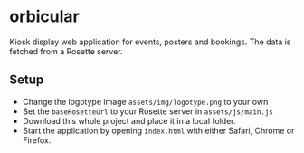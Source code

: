 orbicular
=========

Kiosk display web application for events, posters and bookings. The data is fetched from a Rosette server.

Setup
-----

* Change the logotype image `assets/img/logotype.png` to your own
* Set the `baseRosetteUrl` to your Rosette server in `assets/js/main.js`
* Download this whole project and place it in a local folder.
* Start the application by opening `index.html` with either Safari, Chrome or Firefox.
